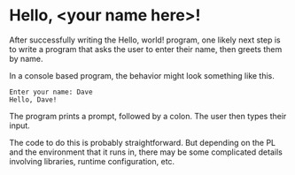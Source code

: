 # Hello, \<your name here\>!

After successfully writing the Hello, world! program, one likely next step is to write a program that asks the user to enter their name, then greets them by name.

In a console based program, the behavior might look something like this.
```
Enter your name: Dave
Hello, Dave!
```
The program prints a prompt, followed by a colon. The user then types their input.

The code to do this is probably straightforward. But depending on the PL and the environment that it runs in, there may be some complicated details involving libraries, runtime configuration, etc.
